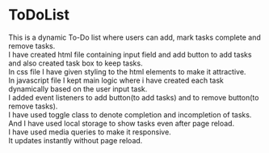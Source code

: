 # ToDoList
This is a dynamic To-Do list where users can add, mark tasks complete and remove tasks.
<br>
I have created html file containing input field and add button to add tasks and also created task box to keep tasks.
<br>
In css file I have given styling to the html elements to make it attractive.
<br>
In javascript file I kept main logic where i have created each task dynamically based on the user input task.
<br>
I added event listeners to add button(to add tasks) and to remove button(to remove tasks).
<br>
I have used toggle class to denote completion and incompletion of tasks.
<br>
And I have used local storage to show tasks even after page reload.
<br>
I have used media queries to make it responsive.
<br>
It updates instantly without page reload.
